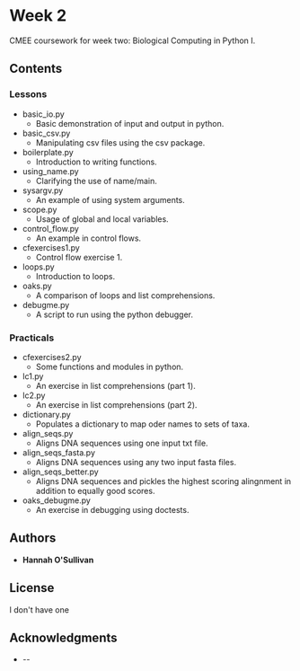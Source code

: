 # Week 2

CMEE coursework for week two: Biological Computing in Python I.

## Contents

### Lessons
* basic_io.py
    * Basic demonstration of input and output in python.
* basic_csv.py
    * Manipulating csv files using the csv package.
* boilerplate.py
    * Introduction to writing functions.
* using_name.py
    * Clarifying the use of name/main.
* sysargv.py
    * An example of using system arguments.
* scope.py
    * Usage of global and local variables.
* control_flow.py
    * An example in control flows.
* cfexercises1.py
    * Control flow exercise 1.
* loops.py
    * Introduction to loops.
* oaks.py
    * A comparison of loops and list comprehensions.
* debugme.py
    * A script to run using the python debugger.

### Practicals
* cfexercises2.py
    * Some functions and modules in python.
* lc1.py
    * An exercise in list comprehensions (part 1).
* lc2.py
    * An exercise in list comprehensions (part 2).
* dictionary.py
    * Populates a dictionary to map oder names to sets of taxa.
* align_seqs.py
    * Aligns DNA sequences using one input txt file.
* align_seqs_fasta.py
    * Aligns DNA sequences using any two input fasta files.
* align_seqs_better.py
    * Aligns DNA sequences and pickles the highest scoring alingnment
        in addition to equally good scores.
* oaks_debugme.py
    * An exercise in debugging using doctests.

## Authors

* **Hannah O'Sullivan**

## License

I don't have one

## Acknowledgments

* --
